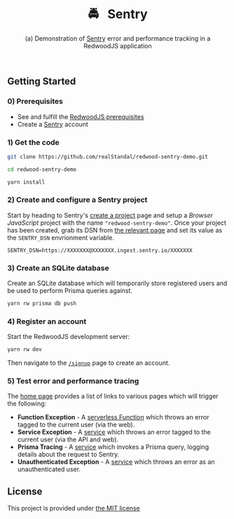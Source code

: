 <div align="center">
  <h1>🚔&nbsp;&nbsp;&nbsp;Sentry</h1>
  <p>(a) Demonstration of <a href="https://sentry.io/welcome/">Sentry</a> error and performance tracking in a RedwoodJS application</p>
  <br />
</div>

## Getting Started

### 0) Prerequisites

* See and fulfill the [RedwoodJS prerequisites](https://redwoodjs.com/docs/quick-start)
* Create a [Sentry](https://sentry.io/welcome/) account

### 1) Get the code

```bash
git clone https://github.com/realStandal/redwood-sentry-demo.git
```

```bash
cd redwood-sentry-demo
```

```bash
yarn install
```

### 2) Create and configure a Sentry project

Start by heading to Sentry's [create a project](https://sentry.io/projects/new/) page and setup a _Browser JavaScript_ project with the name `"redwood-sentry-demo"`. Once your project has been created, grab its DSN from [the relevant page](https://sentry.io/settings/projects/redwood-sentry-demo/keys/) and set its value as the `SENTRY_DSN` envrionment variable.

```dotenv
SENTRY_DSN=https://XXXXXXX@XXXXXXX.ingest.sentry.io/XXXXXXX
```

### 3) Create an SQLite database

Create an SQLite database which will temporarily store registered users and be used to perform Prisma queries against.

```bash
yarn rw prisma db push
```

### 4) Register an account

Start the RedwoodJS development server:

```bash
yarn rw dev
```

Then navigate to the [`/signup`](http://localhost:8910/signup) page to create an account.

### 5) Test error and performance tracing

The [home page](http://localhost:8910) provides a list of links to various pages which will trigger the following:

* **Function Exception** - A [serverless Function](https://github.com/realStandal/redwood-sentry-demo/blob/main/api/src/functions/exception/exception.ts) which throws an error tagged to the current user (via the web).
* **Service Exception** - A [service](https://github.com/realStandal/redwood-sentry-demo/blob/main/api/src/services/exception/exception.ts) which throws an error tagged to the current user (via the API and web).
* **Prisma Tracing** - A [service](https://github.com/realStandal/redwood-sentry-demo/blob/main/api/src/services/users/users.ts) which invokes a Prisma query, logging details about the request to Sentry.
* **Unauthenticated Exception** - A [service](https://github.com/realStandal/redwood-sentry-demo/blob/main/api/src/services/exception/exception.ts) which throws an error as an unauthenticated user.

## License

This project is provided under [the MIT license](./LICENSE)
